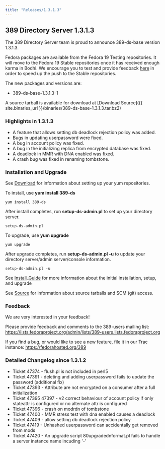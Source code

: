```yaml
---
title: "Releases/1.3.1.3"
---
```

389 Directory Server 1.3.1.3
----------------------------

The 389 Directory Server team is proud to announce 389-ds-base version 1.3.1.3.

Fedora packages are available from the Fedora 19 Testing repositories. It will move to the Fedora 19 Stable repositories once it has received enough karma in Bodhi. We encourage you to test and provide feedback [here](https://admin.fedoraproject.org/updates/389-ds-base-1.3.1.3-1.fc19) in order to speed up the push to the Stable repositories.

The new packages and versions are:

-   389-ds-base-1.3.1.3-1

A source tarball is available for download at [Download Source]({{ site.binaries_url }}/binaries/389-ds-base-1.3.1.3.tar.bz2)

### Highlights in 1.3.1.3

-   A feature that allows setting db deadlock rejection policy was added.
-   Bugs in updating userpassword were fixed.
-   A bug in account policy was fixed.
-   A bug in the initializing replica from encrypted database was fixed.
-   A deadlock in MMR with DNA enabled was fixed.
-   A crash bug was fixed in renaming tombstone.

### Installation and Upgrade

See [Download](../download.html) for information about setting up your yum repositories.

To install, use **yum install 389-ds**

`yum install 389-ds`

After install completes, run **setup-ds-admin.pl** to set up your directory server.

`setup-ds-admin.pl`

To upgrade, use **yum upgrade**

`yum upgrade`

After upgrade completes, run **setup-ds-admin.pl -u** to update your directory server/admin server/console information.

`setup-ds-admin.pl -u`

See [Install\_Guide](../legacy/install-guide.html) for more information about the initial installation, setup, and upgrade

See [Source](../development/source.html) for information about source tarballs and SCM (git) access.

### Feedback

We are very interested in your feedback!

Please provide feedback and comments to the 389-users mailing list: <https://lists.fedoraproject.org/admin/lists/389-users.lists.fedoraproject.org>

If you find a bug, or would like to see a new feature, file it in our Trac instance: <https://fedorahosted.org/389>

### Detailed Changelog since 1.3.1.2

-   Ticket 47374 - flush.pl is not included in perl5
-   Ticket 47391 - deleting and adding userpassword fails to update the password (additional fix)
-   Ticket 47393 - Attribute are not encrypted on a consumer after a full initialization
-   Ticket 47395 47397 - v2 correct behaviour of account policy if only stateattr is configured or no alternate attr is configured
-   Ticket 47396 - crash on modrdn of tombstone
-   Ticket 47400 - MMR stress test with dna enabled causes a deadlock
-   Ticket 47409 - allow setting db deadlock rejection policy
-   Ticket 47419 - Unhashed userpassword can accidentally get removed from mods
-   Ticket 47420 - An upgrade script 80upgradednformat.pl fails to handle a server instance name incuding '-'

